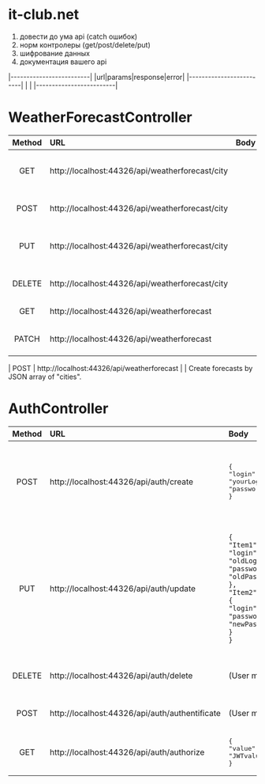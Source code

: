 # it-club.net

1) довести до ума api (catch ошибок)
2) норм контролеры (get/post/delete/put)
3) шифрование данных
4) документация вашего api

|-------------------------|
|url|params|response|error|
|-------------------------|
|                         |
|-------------------------|




# WeatherForecastController
| Method    | URL                                                | Body       | Description                                                      |
| :-------: | :--------------------------------------------      | :--------- | :-----------------------------------------------------------     |
| GET         | http://localhost:44326/api/weatherforecast/city  || Get a single forecast data by "city" field.
| POST        | http://localhost:44326/api/weatherforecast/city  || Create a forecast by "city" field.
| PUT         | http://localhost:44326/api/weatherforecast/city  || Update a forecast data by "city" field.
| DELETE      | http://localhost:44326/api/weatherforecast/city  || Delete forecast by "city" field.
| GET         | http://localhost:44326/api/weatherforecast       || Get all forecasts.
| PATCH       | http://localhost:44326/api/weatherforecast       || Update all forecasts data.

| POST       | http://localhost:44326/api/weatherforecast        |          | Create forecasts by JSON array of "cities".




# AuthController
| Method    | URL                                           | Body       | Description                                                 |
| :-------: | :-------------------------------------------- | :--------- | :-----------------------------------------------------------|
| POST      | http://localhost:44326/api/auth/create        |<pre lang="json">{<br/>"login": "yourLogin",<br/>"password": "yourPassword"<br/>}</pre>| Create a single user. Login(unique, length: [2;20]) and password(length: [5;100]) are required.
| PUT       | http://localhost:44326/api/auth/update        |<code>{<br/>"Item1": {<br/>"login": "oldLogin",<br/>"password": "oldPassword"<br/>},<br/>"Item2": {<br/>"login": "newLogin",<br/>"password": "newPassword"<br/>}<br/>}</code>| Update the user by changing property values. Item1 represents OldUser(old login and password are required), and Item2 representes NewUser(all changes are here).
| DELETE    | http://localhost:44326/api/auth/delete        |(User model as in /create)| Deletes the user(password and login are required).
| POST      | http://localhost:44326/api/auth/authentificate|(User model as in /create)| Authentificate the user by creating JWT.
| GET      | http://localhost:44326/api/auth/authorize      |<pre lang="json">{<br/>"value": "JWTvalue"<br/>}</pre>| Authorize the user by JWT.
